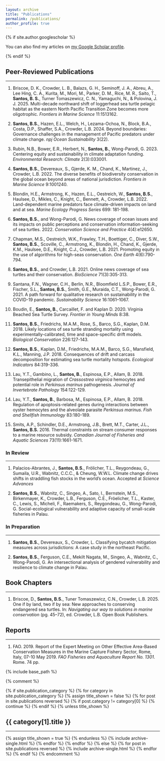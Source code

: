```yaml
---
layout: archive
title: "Publications"
permalink: /publications/
author_profile: true
---
```


{% if site.author.googlescholar %}
  <div class="wordwrap">You can also find my articles on <a href="https://scholar.google.com/citations?user=EfvAoL4AAAAJ&hl=en">my Google Scholar profile</a>.</div>

{% endif %}

## Peer-Reviewed Publications  
<hr />

1. Briscoe, D. K., Crowder, L. B., Balazs, G. H., Seminoff, J. A., Abreu, A., Lee Hing, C. A., Kurita, M., Mori, M., Parker, D. M., Rice, M. R., Saito, T., **Santos, B. S.**, Turner Tomaszewicz, C. N., Yamaguchi, N., & Polovina, J. J. 2025. Multi-decade northward shift of loggerhead sea turtle pelagic habitat as the eastern North Pacific Transition Zone becomes more oligotrophic. *Frontiers in Marine Science* 11:1513162.  <a href="https://doi.org/10.3389/fmars.2024.1513162" target="_blank" style="text-decoration: none;"> <i class="fas fa-link pub-icon"></i> </a>
<a href="/files/Briscoe et al 2025.pdf" target="_blank" style="text-decoration: none;"> <i class="fas fa-file-pdf"></i></a>

2. **Santos, B.S.**, Hazen, E.L., Welch, H., Lezama-Ochoa, N., Block, B.A., Costa, D.P., Shaffer, S.A., Crowder, L.B. 2024. Beyond boundaries: Governance challenges in the management of Pacific predators under climate change. *npj Ocean Sustainability* 3(22).  <a href="https://doi.org/10.1038/s44183-024-00059-5" target="_blank" style="text-decoration: none;"> <i class="fas fa-link pub-icon"></i> </a>
<a href="/files/Santos et al 2024.pdf" target="_blank" style="text-decoration: none;"> <i class="fas fa-file-pdf"></i></a>

3. Rubin, N.B., Bower, E.R., Herbert, N., **Santos, B.**, Wong-Parodi, G. 2023. Centering equity and sustainability in climate adaptation funding. *Environmental Research: Climate* 2(3):033001.  <a href="https://doi.org/10.1088/2752-5295/ace3e9" target="_blank" style="text-decoration: none;"> <i class="fas fa-link pub-icon"></i> </a>
<a href="/files/Berlin Rubin et al 2023.pdf" target="_blank" style="text-decoration: none;"> <i class="fas fa-file-pdf"></i></a>

4. **Santos, B.S.**, Devereaux, S., Gjerde, K. M., Chand, K., Martinez, J., Crowder, L.B. 2022. The diverse benefits of biodiversity conservation in the global ocean beyond areas of national jurisdiction. *Frontiers in Marine Science* 9:1001240.   <a href="https://doi.org/10.3389/fmars.2022.1001240" target="_blank" style="text-decoration: none;"> <i class="fas fa-link pub-icon"></i> </a>
<a href="/files/Santos et al 2022.pdf" target="_blank" style="text-decoration: none;"> <i class="fas fa-file-pdf"></i></a>

5. Blondin, H.E., Armstrong, K., Hazen, E.L., Oestreich, W., **Santos, B.S.**, Haulsee, D., Mikles, C., Knight, C., Bennett, A., Crowder, L.B. 2022. Land-dependent marine predators face climate-driven impacts on land and at sea. *Marine Ecology Progress Series* 699: 181-198.  <a href="https://doi.org/10.3354/meps14174" target="_blank" style="text-decoration: none;"> <i class="fas fa-link pub-icon"></i> </a>
<a href="/files/Blondin et al 2022.pdf" target="_blank" style="text-decoration: none;"> <i class="fas fa-file-pdf"></i></a>

6. **Santos, B.S.**, and Wong-Parodi, G. News coverage of ocean issues and its impacts on public perceptions and conservation information-seeking of sea turtles. 2022. *Conservation Science and Practice* 4(4):e12650.  <a href="https://doi.org/10.1111/csp2.12650" target="_blank" style="text-decoration: none;"> <i class="fas fa-link pub-icon"></i> </a>
<a href="/files/Santos and Wong-Parodi 2022.pdf" target="_blank" style="text-decoration: none;"> <i class="fas fa-file-pdf"></i></a>

7. Chapman, M.S., Oestreich, W.K., Frawley, T.H., Boettiger, C., Diver, S.W., **Santos, B.S.**, Scoville, C., Armstrong, K., Blondin, H., Chand, K., Gjerde, K.M., Haulsee, D.E., Knight, C.J., Crowder, L.B. 2021. Promoting equity in the use of algorithms for high-seas conservation. *One Earth* 4(6):790-794.  <a href="https://doi.org/10.1016/j.oneear.2021.05.011" target="_blank" style="text-decoration: none;"> <i class="fas fa-link pub-icon"></i> </a>
<a href="/files/Chapman et al 2021.pdf" target="_blank" style="text-decoration: none;"> <i class="fas fa-file-pdf"></i></a>

8. **Santos, B.S.**, and Crowder, L.B. 2021. Online news coverage of sea turtles and their conservation. *BioScience* 71(3):305-313.  <a href="https://doi.org/10.1093/biosci/biaa175" target="_blank" style="text-decoration: none;"> <i class="fas fa-link pub-icon"></i> </a>
<a href="/files/Santos and Crowder 2021.pdf" target="_blank" style="text-decoration: none;"> <i class="fas fa-file-pdf"></i></a>

9. Santana, F.N., Wagner, C.H., Berlin, N.R., Bloomfield L.S.P., Bower, E.R., Fischer, S.L., **Santos, B.S.**, Smith, G.E., Muraida, C.T., Wong-Parodi, G. 2021. A path forward for qualitative research on sustainability in the COVID-19 pandemic. *Sustainability Science* 16:1061–1067.  <a href="https://doi.org/10.1007/s11625-020-00894-8" target="_blank" style="text-decoration: none;"> <i class="fas fa-link pub-icon"></i> </a>
<a href="/files/Santana et al 2021.pdf" target="_blank" style="text-decoration: none;"> <i class="fas fa-file-pdf"></i></a>

10. Boudin, E., **Santos, B.**, Carcaillet, F. and Kaplan D. 2020. Virginia Beached Sea Turtle Survey. *Frontier in Young Minds* 8:38.  <a href="https://doi.org/10.3389/frym.2020.00038" target="_blank" style="text-decoration: none;"> <i class="fas fa-link pub-icon"></i> </a>
<a href="/files/Boudin et al 2021.pdf" target="_blank" style="text-decoration: none;"> <i class="fas fa-file-pdf"></i></a>

11. **Santos, B.S.**, Friedrichs, M.A.M., Rose, S., Barco, S.G., Kaplan, D.M. 2018. Likely locations of sea turtle stranding mortality using experimentally-calibrated, time and space-specific drift models. *Biological Conservation* 226:127-143.  <a href="https://doi.org/10.1016/j.biocon.2018.06.029" target="_blank" style="text-decoration: none;"> <i class="fas fa-link pub-icon"></i>

12. **Santos, B.S.**, Kaplan, D.M., Friedrichs, M.A.M., Barco, S.G., Mansfield, K.L., Manning, J.P. 2018. Consequences of drift and carcass decomposition for estimating sea turtle mortality hotspots. *Ecological Indicators* 84:319-336.  <a href="https://doi.org/10.1016/j.ecolind.2017.08.064" target="_blank" style="text-decoration: none;"> <i class="fas fa-link pub-icon"></i>

13. Lau, Y.T., Gambino, L., **Santos, B.**, Espinosa, E.P., Allam, B. 2018. Transepithelial migration of *Crassostrea virginica* hemocytes and potential role in *Perkinsus marinus* pathogenesis. *Journal of Invertebrate Pathology* 154:122-129.  <a href="https://doi.org/10.1016/j.jip.2018.03.004" target="_blank" style="text-decoration: none;"> <i class="fas fa-link pub-icon"></i>

14. Lau, Y.T., **Santos, B.**, Barbosa, M., Espinosa, E.P., Allam, B. 2018. Regulation of apoptosis-related genes during interactions between oyster hemocytes and the alveolate parasite *Perkinsus marinus*. *Fish and Shellfish Immunology* 83:180-189.  <a href="https://doi.org/10.1016/j.fsi.2018.09.006" target="_blank" style="text-decoration: none;"> <i class="fas fa-link pub-icon"></i>

15. Smits, A.P., Schindler, D.E., Armstrong, J.B., Brett, M.T., Carter, J.L., **Santos, B.S.** 2016. Thermal constraints on stream consumer responses to a marine resource subsidy. *Canadian Journal of Fisheries and Aquatic Sciences* 73(11):1661-1671.  <a href="https://doi.org/10.1139/cjfas-2015-0420" target="_blank" style="text-decoration: none;"> <i class="fas fa-link pub-icon"></i>

### In Review  
<hr />

1. Palacios-Abrantes, J., **Santos, B.S.**, Frölicher, T.L., Reygondeau, G., Sumaila, U.R., Wabnitz, C.C.C., & Cheung, W.W.L. Climate change drives shifts in straddling fish stocks in the world’s ocean. Accepted at *Science Advances*

2. **Santos, B.S.**, Wabnitz, C., Singeo, A., Sato, I., Bernstein, M.S., Birkenmayer, K., Crowder, L.B., Ferguson, C.E., Fröelicher, T.L., Kaster, C., Lewis, S., Micheli, F., Raemakers, S., Reygondeau, G., Wong-Parodi, G. Social-ecological vulnerability and adaptive capacity of small-scale fisheries in Palau. 

### In Preparation  
<hr />

1. **Santos, B.S.**, Devereaux, S., Crowder, L. Classifying bycatch mitigation measures across jurisdictions: A case study in the northeast Pacific.

2. **Santos, B.S.**, Ferguson, C.E., Mekilt Nagata, M., Singeo, A., Wabnitz, C., Wong-Parodi, G. An intersectional analysis of gendered vulnerability and resilience to climate change in Palau.

## Book Chapters  
<hr />

1. Briscoe, D., **Santos, B.S.**, Tuner Tomaszewicz, C.N., Crowder, L.B. 2025. One if by land, two if by sea: New approaches to conserving endangered sea turtles. In: *Navigating our way to solutions in marine conservation* (pg. 45–72), ed. Crowder, L.B. Open Book Publishers.  <a href="https://doi.org/10.11647/obp.0395.04" target="_blank" style="text-decoration: none;"> <i class="fas fa-link pub-icon"></i> </a>
<a href="/files/Briscoe et al 2025 New approaches to conserving endangered sea turtles.pdf" target="_blank" style="text-decoration: none;"> <i class="fas fa-file-pdf"></i></a>

## Reports  
<hr />

1. FAO. 2019. Report of the Expert Meeting on Other Effective Area-Based Conservation Measures in the Marine Capture Fishery Sector, Rome, Italy, 07-10 May 2019. *FAO Fisheries and Aquaculture Report No. 1301*. Rome. 74 pp.    <a href="https://openknowledge.fao.org/handle/20.500.14283/cb0725en" target="_blank" style="text-decoration: none;"> <i class="fas fa-link pub-icon"></i> </a>
<a href="/files/FAO 2019.pdf" target="_blank" style="text-decoration: none;"> <i class="fas fa-file-pdf"></i></a>

{% include base_path %}

{% comment %} 
<!-- New style rendering if publication categories are defined -->
{% if site.publication_category %}
  {% for category in site.publication_category  %}
    {% assign title_shown = false %}
    {% for post in site.publications reversed %}
      {% if post.category != category[0] %}
        {% continue %}
      {% endif %}
      {% unless title_shown %}
        <h2>{{ category[1].title }}</h2><hr />
        {% assign title_shown = true %}
      {% endunless %}
      {% include archive-single.html %}
    {% endfor %}
  {% endfor %}
{% else %}
  {% for post in site.publications reversed %}
    {% include archive-single.html %}
  {% endfor %}
{% endif %}
{% endcomment %}


